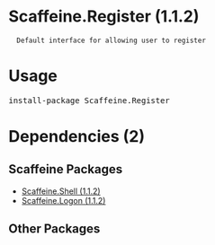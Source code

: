 ﻿Scaffeine.Register (1.1.2)
======

      Default interface for allowing user to register
    
Usage
======
<pre>install-package Scaffeine.Register</pre>
Dependencies (2)
=====

Scaffeine Packages
------
* [Scaffeine.Shell (1.1.2)](https://github.com/wcpro/Scaffeine/tree/master/src/Scaffeine.Shell)
* [Scaffeine.Logon (1.1.2)](https://github.com/wcpro/Scaffeine/tree/master/src/Scaffeine.Logon)

Other Packages
------
